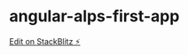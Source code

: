 # angular-alps-first-app

[Edit on StackBlitz ⚡️](https://stackblitz.com/edit/angular-alps-first-app)